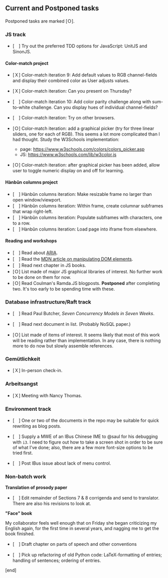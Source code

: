 ## Current and Postponed tasks

Postponed tasks are marked [Ｏ].

### **JS track**

 * [　] Try out the preferred TDD options for JavaScript: UnitJS and SinonJS. 

#### **Color-match project**

 * [Ｘ] Color-match iteration 9: Add default values to RGB channel-fields and display their combined color as User adjusts values. 
 * [Ｘ] Color-match iteration: Can you present on Thursday?
 * [　] Color-match iteration 10: Add color parity challenge along with sum-to-white challenge. Can you display hues of individual channel-fields?
 * [　] Color-match iteration: Try on other browsers.

 * [Ｏ] Color-match iteration: add a graphical picker (try for three linear sliders, one for each of RGB). This seems a lot more complicated than I had thought. Study the W3Schools implementation:

   * page: https://www.w3schools.com/colors/colors_picker.asp
   * JS: https://www.w3schools.com/lib/w3color.js

 * [Ｏ] Color-match iteration: after graphical picker has been added, allow user to toggle numeric display on and off for learning.

#### **Hànbûn columns project**

 * [　] Hànbûn columns iteration: Make resizable frame no larger than open window/viewport.
 * [　] Hànbûn columns iteration: Within frame, create columnar subframes that wrap right-left.
 * [　] Hànbûn columns iteration: Populate subframes with characters, one to a row.
 * [　] Hànbûn columns iteration: Load page into iframe from elsewhere.

#### Reading and workshops

 * [　] Read about [ARIA](https://developer.mozilla.org/en-US/docs/Learn/Accessibility/WAI-ARIA_basics).
 * [　] Read the [MDN article on manipulating DOM elements](https://developer.mozilla.org/en-US/docs/Learn/JavaScript/Client-side_web_APIs/Manipulating_documents).
 * [　] Read next chapter in JS books.
 * [Ｏ] List made of major JS graphical libraries of interest. No further work to be done on them for now.
 * [Ｏ] Read Coulman's Ramda.JS blogposts. **Postponed** after completing two. It's too early to be spending time with these.

### **Database infrastructure/Raft track**

 * [　] Read Paul Butcher, *Seven Concurrency Models in Seven Weeks*. 

 * [　] Read next document in list. (Probably NoSQL paper.)

 * [Ｏ] List made of items of interest. It seems likely that most of this work will be reading rather than implementation. In any  case, there is nothing more to do now but slowly assemble references.

### **Gemütlichkeit**

 * [Ｘ] In-person check-in.

### **Arbeitsangst**

 * [Ｘ] Meeting with Nancy Thomas.

### **Environment track**
 
 * [　] One or two of the documents in the repo may be suitable for quick rewriting as blog posts.

 * [　] Supply a MWE of an IBus Chinese IME to @saul for his debugging with `i3`. I need to figure out how to take a screen shot in order to be sure of what I've done; also, there are a few more font-size options to be tried first.

 * [　] Post IBus issue about lack of menu control.
 
### Non-batch work

**Translation of prosody paper**

 * [　] Edit remainder of Sections 7 & 8 corrigenda and send to translator. There are also his revisions to look at.

**"Face" book**

My collaborator feels well enough that on Friday she began criticizing my English again, for the first time in several years, and nagging me to get the book finished.

 * [　] Draft chapter on parts of speech and other conventions

 * [　] Pick up refactoring of old Python code: LaTeX-formatting of entries; handling of sentences; ordering of entries.


[end]
